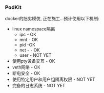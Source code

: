 ### PodKit

docker的拙劣模仿, 正在施工...预计使用以下机制:

- linux namespace隔离
    - ipc - OK
    - mnt - OK
    - pid -OK
    - net - - OK
    - user - NOT YET
- 使用pty设备交互 - OK
- veth网络 - OK
- 断电安全 - OK
- 使用特定用户和用户组隔离权限 - NOT YET
- 完备的日志系统 - NOT YET